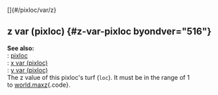 []{#/pixloc/var/z}    
## z var (pixloc) {#z-var-pixloc byondver="516"}    
**See also:**    
:   [pixloc](/ref/pixloc.md)    
:   [x var (pixloc)](/ref/pixloc/var/x.md)    
:   [y var (pixloc)](/ref/pixloc/var/y.md)    
The z value of this pixloc\'s turf (`loc`). It must be in the range of 1    
to [world.maxz](/ref/world/var/maxz.md){.code}.  